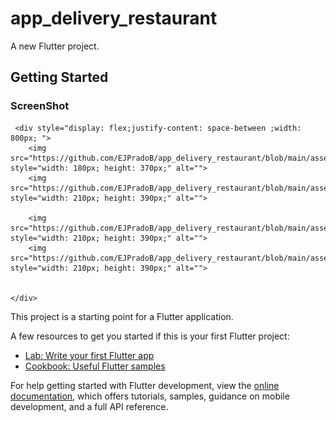 # app_delivery_restaurant

A new Flutter project.

## Getting Started
 
<!DOCTYPE html>
<html lang="en">
<head>
    <meta charset="UTF-8">
    <meta http-equiv="X-UA-Compatible" content="IE=edge">
    <meta name="viewport" content="width=device-width, initial-scale=1.0">
   
</head>
<body>
    <h3>ScreenShot</h3>

     <div style="display: flex;justify-content: space-between ;width: 800px; ">
        <img src="https://github.com/EJPradoB/app_delivery_restaurant/blob/main/assets/ImagenesGIT/delibery_img_1.png" style="width: 180px; height: 370px;" alt="">
        <img src="https://github.com/EJPradoB/app_delivery_restaurant/blob/main/assets/ImagenesGIT/delibery_img_1.png" style="width: 210px; height: 390px;" alt="">
    
        <img src="https://github.com/EJPradoB/app_delivery_restaurant/blob/main/assets/ImagenesGIT/3.png" style="width: 210px; height: 390px;" alt="">
        <img src="https://github.com/EJPradoB/app_delivery_restaurant/blob/main/assets/ImagenesGIT/4.png" style="width: 210px; height: 390px;" alt="">

        
    </div>
</body>
</html>


This project is a starting point for a Flutter application.

A few resources to get you started if this is your first Flutter project:

- [Lab: Write your first Flutter app](https://docs.flutter.dev/get-started/codelab)
- [Cookbook: Useful Flutter samples](https://docs.flutter.dev/cookbook)

For help getting started with Flutter development, view the
[online documentation](https://docs.flutter.dev/), which offers tutorials,
samples, guidance on mobile development, and a full API reference.

